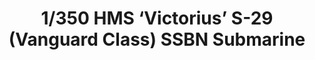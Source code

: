 ---
layout: product
title: "1/350 HMS ‘Victorius’ S-29 (Vanguard Class) SSBN Submarine"
price: "TBA" 
desc: "Maketa"
img_path: "/assets/img/BRNC5015.webp"
brand: "Bronco"
available: false
special_offer: false
new: false
soon: false
cat: "010000"
subcat: "015800"
subsubcat: "0N/A"
sifra: "BRNC5015"
popular: false
---